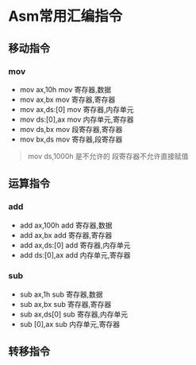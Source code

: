 # Asm常用汇编指令

## 移动指令

### mov

- mov ax,10h        mov 寄存器,数据
- mov ax,bx         mov 寄存器,寄存器
- mov ax,ds:[0]     mov 寄存器,内存单元
- mov ds:[0],ax     mov 内存单元,寄存器
- mov ds,bx         mov 段寄存器,寄存器
- mov bx,ds         mov 寄存器,段寄存器

> mov ds,1000h 是不允许的  段寄存器不允许直接赋值

## 运算指令

### add

- add ax,100h      add 寄存器,数据
- add ax,bx        add 寄存器,寄存器
- add ax,ds:[0]    add 寄存器,内存单元
- add ds:[0],ax    add 内存单元,寄存器

### sub

- sub ax,1h        sub 寄存器,数据
- sub ax,bx        sub 寄存器,寄存器
- sub ax,ds[0]     sub 寄存器,内存单元
- sub [0],ax       sub 内存单元,寄存器

## 转移指令